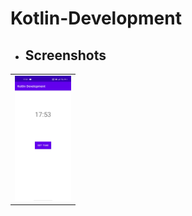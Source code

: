 # Kotlin-Development
<ul><li><h2>Screenshots</h2></li></ul>
<table style="width:100%">
<tr>
<td><img src = "https://github.com/sameer2506/Kotlin-Development/blob/12.AlarmManager/img/image.jpg" height= "200px" ></td>
</tr>
</table>
